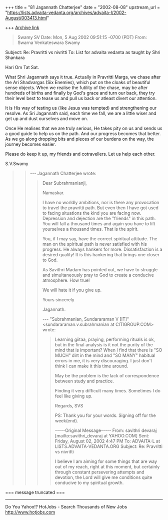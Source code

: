 +++
title = "81 Jagannath Chatterjee"
date = "2002-08-08"
upstream_url = "https://lists.advaita-vedanta.org/archives/advaita-l/2002-August/003413.html"

+++
[Archive link](https://lists.advaita-vedanta.org/archives/advaita-l/2002-August/003413.html)

> Swamy SV
 Date: Mon, 5 Aug 2002 09:51:15 -0700 (PDT)
 From: Swarna Venkateswara Swamy
 <truthseeker123x at yahoo.com>
 Subject: Re: Pravritti vs nivritti
 To: List for advaita vedanta as taught by Shri
 Shankara <ADVAITA-L at LISTS.ADVAITA-VEDANTA.ORG>

 Hari Om Tat Sat.

 What Shri Jagannath says it true. Actually in
 Pravritti Marga, we chase after the Ari Shadvargas
 (Six Enemies), which put on the cloaks of
 beautiful
 sense objects. When we realise the futility of the
 chase, may be after hundreds of births and finally
 by
 God's grace and turn our back, they try their
 level
 best to tease us and pull us back or atleast
 divert
 our attention.

 It is His way of testing us (like Jesus was
 tempted)
 and strengthening our resolve. As Sri Jagannath
 said,
 each time we fall, we are a little wiser and get
 up
 and dust ourselves and move on.

 Once He realises that we are truly serious, He
 takes
 pity on us and sends us a good guide to help us on
 the
 path. And our progress becomes that better. As we
 go
 along dropping bits and pieces of our burdens on
 the
 way, the journey becomes easier.

 Please do keep it up, my friends and cotravellers.
 Let
 us help each other.

 S.V.Swamy

> > --- Jagannath Chatterjee <jagchat01 at YAHOO.COM>
> > wrote:
> > > Dear Subrahmanianji,
> > >
> > > Namaskar.
> > >
> > > I have no worldly ambitions, nor is there any
> > > provocation to travel the pravritti path. But
> even
> > > then I have got used to facing situations the
> kind
> > > you
> > > are facing now. Depression and dejection are the
> > > "friends" in this path. You will fall a thousand
> > > times
> > > and again you have to lift yourselves a thousand
> > > times. That is the spirit.
> > >
> > > You, if I may say, have the correct spiritual
> > > attitude. The man on the spiritual path is never
> > > satisfied with his progress. He always hankers
> for
> > > more. Dissatisfaction is a desired quality! It
> is
> > > this
> > > hankering that brings one closer to God.
> > >
> > > As Savithri Madam has pointed out, we have to
> > > struggle
> > > and simultaneously pray to God to create a
> > conducive
> > > atmosphere. How true!
> > >
> > > We will hate it if you give up.
> > >
> > > Yours sincerely
> > >
> > > Jagannath.
> > >
> > >
> > > --- "Subrahmanian, Sundararaman V [IT]"
> > > <sundararaman.v.subrahmanian at CITIGROUP.COM>
> wrote:
> > > > Learning giitaa, praying, performing rituals
> is
> > > ok,
> > > > but in the final
> > > > analysis is it not the purity of the mind that
> > is
> > > > important?  When I find
> > > > that there is "SO MUCH" dirt in the mind and
> "SO
> > > > MANY" habitual errors in
> > > > me, it is very discouraging.  I just don't
> think
> > I
> > > > can make it this time
> > > > around.
> > > >
> > > > May be the problem is the lack of
> correspondence
> > > > between study and practice.
> > > >
> > > > Finding it very difficult many times.
> Sometimes
> > I
> > > > do feel like giving up.
> > > >
> > > > Regards,
> > > > SVS
> > > >
> > > > PS:  Thank you for your words.  Signing off
> for
> > > the
> > > > week(end).
> > > >
> > > > -----Original Message-----
> > > > From: savithri devaraj
> > > > [mailto:savithri_devaraj at YAHOO.COM]
> > > > Sent: Friday, August 02, 2002 4:47 PM
> > > > To: ADVAITA-L at LISTS.ADVAITA-VEDANTA.ORG
> > > > Subject: Re: Pravritti vs nivritti
> > > >
> > > > I believe I am aiming for some
> > > > things that are way out of my reach, right at
> > this
> > > > moment, but certainly through constant
> > persevering
> > > > attempts and devotion, the Lord will give me
> > > > conditions quite conducive to my spiritual
> > growth.
> > >
> > >
>
=== message truncated ===


__________________________________________________
Do You Yahoo!?
HotJobs - Search Thousands of New Jobs
http://www.hotjobs.com

